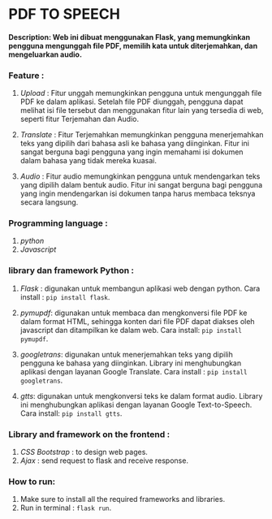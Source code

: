 # PDF TO SPEECH

#### Description: Web ini dibuat menggunakan Flask, yang memungkinkan pengguna mengunggah file PDF, memilih kata untuk diterjemahkan, dan mengeluarkan audio.


### Feature :
1. *Upload* : Fitur unggah memungkinkan pengguna untuk mengunggah file PDF ke dalam aplikasi. Setelah file PDF diunggah, pengguna dapat melihat isi file tersebut dan menggunakan fitur lain yang tersedia di web, seperti fitur Terjemahan dan Audio.

2. *Translate* : Fitur Terjemahkan memungkinkan pengguna menerjemahkan teks yang dipilih dari bahasa asli ke bahasa yang diinginkan. Fitur ini sangat berguna bagi pengguna yang ingin memahami isi dokumen dalam bahasa yang tidak mereka kuasai.

3. *Audio* : Fitur audio memungkinkan pengguna untuk mendengarkan teks yang dipilih dalam bentuk audio. Fitur ini sangat berguna bagi pengguna yang ingin mendengarkan isi dokumen tanpa harus membaca teksnya secara langsung.


### Programming language :
1. *python*
2. *Javascript*

### library dan framework Python :

1. *Flask* :  digunakan untuk membangun aplikasi web dengan python.
Cara install : `pip install flask`.

3. *pymupdf*: digunakan untuk membaca dan mengkonversi file PDF ke dalam format HTML, sehingga konten dari file PDF dapat diakses oleh javascript dan ditampilkan ke dalam web.
Cara install:  `pip install pymupdf`.

3. *googletrans*: digunakan untuk menerjemahkan teks yang dipilih pengguna ke bahasa yang diinginkan. Library ini menghubungkan aplikasi dengan layanan Google Translate.
Cara install : `pip install googletrans`.

4. *gtts*: digunakan untuk mengkonversi teks ke dalam format audio. Library ini menghubungkan aplikasi dengan layanan Google Text-to-Speech.
Cara install: `pip install gtts`.


### Library and framework on the frontend :
1. *CSS Bootstrap* : to design web pages.
2. *Ajax* : send request to flask and receive response.



### How to run:
1. Make sure to install all the required frameworks and libraries.
2. Run in terminal : `flask run`.